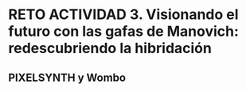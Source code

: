 # RETO ACTIVIDAD 3. Visionando el futuro con las gafas de Manovich: redescubriendo la hibridación
## PIXELSYNTH y Wombo

